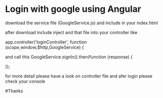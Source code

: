 # Login with google using Angular
 download the service file (GoogleService.js) and include in your index.html

after download include inject and that file into your controller like

app.controller('loginController', function ($scope,$window,$http,GoogleService) {

and call this GoogleService.signIn().then(function (response) {

});

for more detail please have a look on controller file and afer login please check your console

#Thanks
